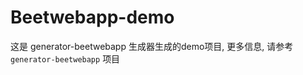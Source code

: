 Beetwebapp-demo
===============

这是 generator-beetwebapp 生成器生成的demo项目, 更多信息, 请参考 `generator-beetwebapp` 项目